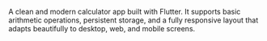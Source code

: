 A clean and modern calculator app built with Flutter.
It supports basic arithmetic operations, persistent storage, and a fully responsive layout that adapts beautifully to desktop, web, and mobile screens.
